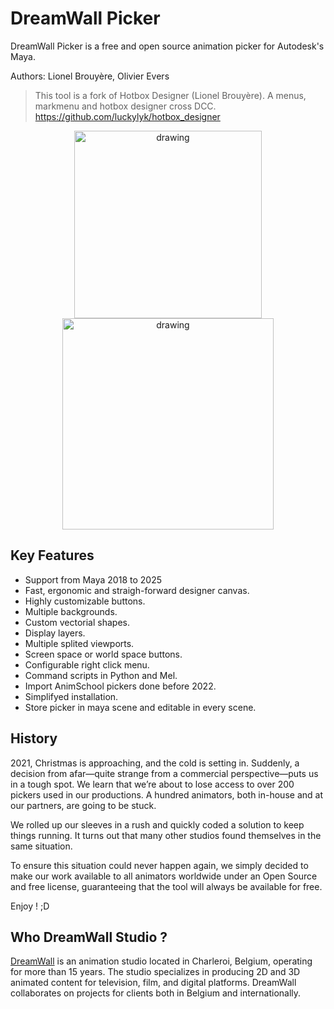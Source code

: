 # **DreamWall Picker**

DreamWall Picker is a free and open source animation picker for Autodesk's Maya.

Authors: Lionel Brouyère, Olivier Evers
> This tool is a fork of Hotbox Designer (Lionel Brouyère).
> A menus, markmenu and hotbox designer cross DCC.
> https://github.com/luckylyk/hotbox_designer


<center>
<img  src="https://raw.githubusercontent.com/DreamWall-Animation/dwpicker/main/screenshots/picker.gif"  alt="drawing"  align="center"  width="300"/>
<img  src="https://raw.githubusercontent.com/DreamWall-Animation/dwpicker/main/screenshots/editor.gif"  alt="drawing"  align="center"  width="338"/>
</center>

## **Key Features**

- Support from Maya 2018 to 2025
- Fast, ergonomic and straigh-forward designer canvas.
- Highly customizable buttons.
- Multiple backgrounds.
- Custom vectorial shapes.
- Display layers.
- Multiple splited viewports.
- Screen space or world space buttons.
- Configurable right click menu.
- Command scripts in Python and Mel.
- Import AnimSchool pickers done before 2022.
- Simplifyed installation.
- Store picker in maya scene and editable in every scene.


## **History**
2021, Christmas is approaching, and the cold is setting in. Suddenly, a decision from afar—quite strange from a commercial perspective—puts us in a tough spot. We learn that we’re about to lose access to over 200 pickers used in our productions. A hundred animators, both in-house and at our partners, are going to be stuck.

We rolled up our sleeves in a rush and quickly coded a solution to keep things running. It turns out that many other studios found themselves in the same situation.

To ensure this situation could never happen again, we simply decided to make our work available to all animators worldwide under an Open Source and free license, guaranteeing that the tool will always be available for free.

Enjoy ! ;D

## **Who DreamWall Studio ?**

[DreamWall](https://dreamwall.be/en) is an animation studio located in Charleroi, Belgium, operating for more than 15 years. The studio specializes in producing 2D and 3D animated content for television, film, and digital platforms. DreamWall collaborates on projects for clients both in Belgium and internationally.

